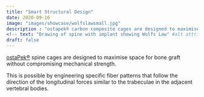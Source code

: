```yaml
---
title: "Smart Structural Design"
date: 2020-09-16
image: "images/showcase/wolfslawsmall.jpg"
description : "ostapek® carbon composite cages are designed to maximise space for bone graft without compromising mechanical strength."
<!-- text: "Drawing of spine with implant showing Wolfs Law" #alt attribute for image -->
draft: false
---
```


[ostaPek®](https://saps2412.github.io/sales_mktg/what_is_ostaPek_and_why.pdf) spine cages are designed to maximise space for bone graft without compromising mechanical strength. 

This is possible by engineering specific fiber patterns that follow the direction of the longitudinal forces similar to the trabeculae in the adjacent vertebral bodies.